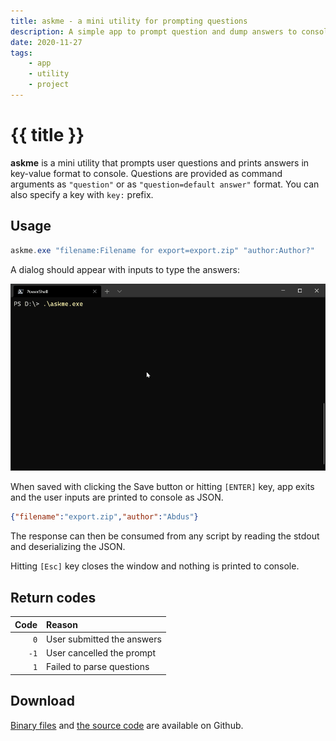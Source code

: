 ```yaml
---
title: askme - a mini utility for prompting questions
description: A simple app to prompt question and dump answers to console as JSON
date: 2020-11-27
tags:
    - app
    - utility
    - project
---
```


# {{ title }}

**askme** is a mini utility that prompts user questions and prints answers in key-value format to console.
Questions are provided as command arguments as `"question"` or as `"question=default answer"` format. You can also specify a key with `key:` prefix.

## Usage

```powershell
askme.exe "filename:Filename for export=export.zip" "author:Author?"
```

A dialog should appear with inputs to type the answers:

![askme dialog](./askme.gif)

When saved with clicking the Save button or hitting `[ENTER]` key, app exits and the user inputs are printed to console as JSON.

```json
{"filename":"export.zip","author":"Abdus"}
```

The response can then be consumed from any script by reading the stdout and deserializing the JSON.

Hitting `[Esc]` key closes the window and nothing is printed to console.

## Return codes

| Code | Reason |
|-----:|:-------|
|`0`| User submitted the answers|
|`-1`| User cancelled the prompt|
|`1`| Failed to parse questions|


## Download

[Binary files][releases] and [the source code][source] are available on Github.

[releases]: https://github.com/abdusco/askme/releases
[source]: https://github.com/abdusco/askme